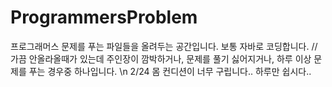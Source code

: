# ProgrammersProblem
프로그래머스 문제를 푸는 파일들을 올려두는 공간입니다.
보통 자바로 코딩합니다.
// 가끔 안올라올때가 있는데 주인장이 깜박하거나, 문제를 풀기 싫어지거나, 하루 이상 문제를 푸는 경우중 하나입니다.
\n 2/24 몸 컨디션이 너무 구립니다.. 하루만 쉽시다..
